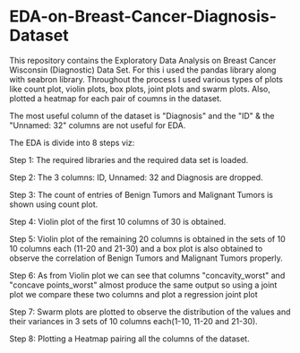 # EDA-on-Breast-Cancer-Diagnosis-Dataset

This repository contains the Exploratory Data Analysis on Breast Cancer Wisconsin (Diagnostic) Data Set.
For this i used the pandas library along with seabron library.
Throughout the process I used various types of plots like count plot, violin plots, box plots, joint plots and swarm plots.
Also, plotted a heatmap for each pair of coumns in the dataset.


The most useful column of the dataset is "Diagnosis" and the "ID" & the "Unnamed: 32" columns are not useful for EDA.


The EDA is divide into 8 steps viz:

Step 1: The required libraries and the required data set is loaded.

Step 2: The 3 columns: ID, Unnamed: 32 and Diagnosis are dropped.

Step 3: The count of entries of Benign Tumors and Malignant Tumors is shown using count plot.

Step 4: Violin plot of the first 10 columns of 30 is obtained.

Step 5: Violin plot of the remaining 20 columns is obtained in the sets of 10 10 columns each (11-20 and 21-30) and a box plot is also obtained to observe the correlation of Benign Tumors and Malignant Tumors properly.

Step 6: As from Violin plot we can see that columns "concavity_worst" and "concave points_worst" almost produce the same output so using a joint plot we compare these two columns and plot a regression joint plot

Step 7: Swarm plots are plotted to observe the distribution of the values and their variances in 3 sets of 10 columns each(1-10, 11-20 and 21-30).

Step 8: Plotting a Heatmap pairing all the columns of the dataset.
